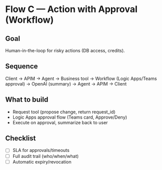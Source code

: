# Flow C — Action with Approval (Workflow)

## Goal
Human-in-the-loop for risky actions (DB access, credits).

## Sequence
Client → APIM → Agent → Business tool → Workflow (Logic Apps/Teams approval) → OpenAI (summary) → Agent → APIM → Client

## What to build
- Request tool (propose change, return request_id)
- Logic Apps approval flow (Teams card, Approve/Deny)
- Execute on approval, summarize back to user

## Checklist
- [ ] SLA for approvals/timeouts
- [ ] Full audit trail (who/when/what)
- [ ] Automatic expiry/revocation
